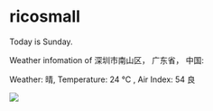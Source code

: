 # ricosmall

Today is Sunday.

Weather infomation of 深圳市南山区， 广东省， 中国: 

Weather: 晴, Temperature: 24 ℃ , Air Index: 54 良

<img src="https://github-readme-stats.vercel.app/api?username=ricosmall&show_icons=true" />
